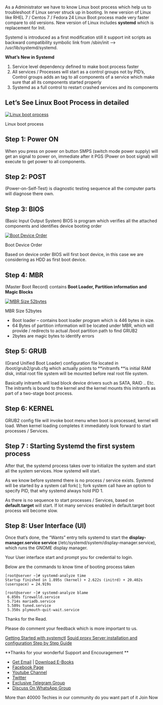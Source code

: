 As a Administrator we have to know Linux boot process which help us to troubleshoot if Linux server struck up in booting. In new version of Linux like RHEL 7 / Centos 7 / Fedora 24 Linux Boot process made very faster compare to old versions. New version of Linux includes **systemd** which is replacement for Init.

Systemd is introduced as a first modification still it support init scripts as backward compatibility symbolic link from /sbin/init –\> /usr/lib/systemd/systemd.

**What’s New in Systemd**

1. Service level dependency defined to make boot process faster
2. All services / Processes will start as a control groups not by PID’s, Control groups adds an tag to all components of a service which make sure that all its components started properly
3. Systemd as a full control to restart crashed services and its components

Let’s See Linux Boot Process in detailed
----------------------------------------

[![Linux boot process](https://arkit.co.in/wp-content/uploads/2016/07/Linux-boot-process-275x300.png)](https://arkit.co.in/wp-content/uploads/2016/07/Linux-boot-process.png)

Linux boot process

Step 1: Power ON
----------------

When you press on power on button SMPS (switch mode power supply) will get an signal to power on, immediate after it PGS (Power on boot signal) will execute to get power to all components.

Step 2: POST 
-------------

(Power-on-Self-Test) is diagnostic testing sequence all the computer parts will diagnose there own.

Step 3: BIOS
------------

 (Basic Input Output System) BIOS is program which verifies all the attached components and identifies device booting order

[![Boot Device Order](https://arkit.co.in/wp-content/uploads/2016/07/Boot-Device-Order.png)](https://arkit.co.in/wp-content/uploads/2016/07/Boot-Device-Order.png)

Boot Device Order

Based on device order BIOS will first boot device, in this case we are considering as HDD as first boot device.

Step 4: MBR
-----------

(Master Boot Record) contains **Boot Loader, Partition information and Magic Blocks**

[![MBR Size 52bytes](https://arkit.co.in/wp-content/uploads/2016/07/MBR-Size-52bytes-300x75.png)](https://arkit.co.in/wp-content/uploads/2016/07/MBR-Size-52bytes.png)

MBR Size 52bytes

* Boot loader – contains boot loader program which is 446 bytes in size.
* 64 Bytes of partition information will be located under MBR, which will provide / redirects to actual /boot partition path to find GRUB2
* 2bytes are magic bytes to identify errors

Step 5: GRUB
------------

(Grand Unified Boot Loader) configuration file located in /boot/grub2/grub.cfg which actually points to **initramfs **is initial RAM disk, initial root file system will be mounted before real root file system.

Basically initramfs will load block device drivers such as SATA, RAID .. Etc. The initramfs is bound to the kernel and the kernel mounts this initramfs as part of a two-stage boot process.

Step 6: KERNEL
--------------

GRUB2 config file will invoke boot menu when boot is processed, kernel will load. When kernel loading completes it immediately look forward to start processes / Services.

Step 7 : Starting Systemd the first system process
--------------------------------------------------

After that, the systemd process takes over to initialize the system and start all the system services. How systemd will start.

As we know before systemd there is no process / service exists. Systemd will be started by a system call fork( ); fork system call have an option to specify PID, that why systemd always hold PID 1.

As there is no sequence to start processes / Services, based on **default.target** will start. If lot many services enabled in default.target boot process will become slow.

Step 8: User Interface (UI) 
----------------------------

Once that’s done, the “Wants” entry tells systemd to start the **display-manager.service service** (/etc/systemd/system/display-manager.service), which runs the GNOME display manager.

Your User interface start and prompt you for credential to login.

Below are the commands to know time of booting process taken

    [root@server ~]# systemd-analyze time
    Startup finished in 1.895s (kernel) + 2.622s (initrd) + 20.402s (userspace) = 24.919s

    [root@server ~]# systemd-analyze blame
     6.850s firewalld.service
     5.714s mariadb.service
     5.509s tuned.service
     5.350s plymouth-quit-wait.service

Thanks for the Read.

Please do comment your feedback which is more important to us.

[Getting Started with systemctl](https://arkit.co.in/centos/systemctl-command/)
 [Squid proxy Server installation and configuration Step by Step Guide](https://arkit.co.in/linux/squid-proxy-server/)

**Thanks for your wonderful Support and Encouragement **

* [Get Email](https://feedburner.google.com/fb/a/mailverify?uri=arkit) | [Download E-Books](https://arkit-in.tradepub.com/)
* [Facebook Page](https://www.facebook.com/Linuxarkit)
* [Youtube Channel](https://www.youtube.com/Techarkit?sub_confirmation=1)
* [Twitter](https://twitter.com/aravikumar48)
* [Exclusive Telegram Group](https://t.me/Linuxarkit)
* [Discuss On WhatsApp Group](https://github.com/techarkit/TechArkit-YouTube/blob/master/whatsapp_group.md)

More than 40000 Techies in our community do you want part of it Join Now